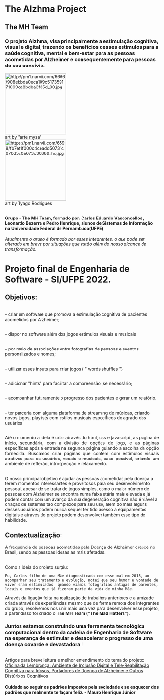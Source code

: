 # The Alzhma Project 
## The MH Team
### O projeto Alzhma, visa principalmente a estimulação cognitiva, visual e digital, trazendo os benefícios desses estímulos para a saúde cognitiva, mental e bem-estar para as pessoas acometidas por Alzheimer e consequentemente para pessoas de seu convívio.
<img src="http://pm1.narvii.com/6666/908ebbda0eca109c517359171099ea8bdba3f35d_00.jpg" alt="http://pm1.narvii.com/6666/908ebbda0eca109c517359171099ea8bdba3f35d_00.jpg" style="width:200px;"> <br> art by "arte mysa"</br> <img src="https://pm1.narvii.com/6598/fb7ef1f000c4ceadd50731c676d5c0a673c30889_hq.jpg" alt="https://pm1.narvii.com/6598/fb7ef1f000c4ceadd50731c676d5c0a673c30889_hq.jpg" style="width:200px;"> <br> art by Tyago Rodrigues </br>



<br>  <strong> Grupo - The MH Team, formado por: Carlos Eduardo Vasconcellos , Leonardo Bezerra e Pedro Henrique, alunos de Sistemas de Informação na Universidade Federal de Pernambuco(UFPE)</strong></br>
<br> *Atualmente o grupo é formado por esses integrantes, o que pode ser alterado em breve por situações que estão além do nosso alcance de transformação.*
<h1>Projeto final de Engenharia de Software - SI/UFPE 2022.</h1>
<h2>Objetivos:</h2>
<br> - criar um software que promova a estimulação cognitiva de pacientes acometidos por Alzheimer;</br>

<br> - dispor no software além dos jogos estímulos visuais e musicais</br>

<br> - por meio de associações entre fotografias de pessoas e eventos personalizados e nomes;</br>

<br> - utilizar esses inputs para criar jogos ( " words shuffles ");</br>

<br> - adicionar "hints" para facilitar a compreensão ,se necessário;</br>

<br> - acompanhar futuramente o progresso dos pacientes e gerar um relatório.</br>

<br> - ter parceria com alguma plataforma de streaming de músicas, criando novos jogos, playlists com estilos musicais específicos do agrado dos usuários</br>

<p align="justify"><br> Até o momento a ideia é criar através do html, css e javascript, as página de início, secundária, com a divisão de opções de jogo, e as páginas específicas após a entrada na segunda página guiando a escolha da opção fornecida. Buscamos criar páginas que contem com estímulos visuais atrativos para os usuários, vocais e musicais, caso possível, criando um ambiente de reflexão, introspecção e relaxamento.

 <br> O nosso principal objetivo é ajudar as pessoas acometidas pela doença a terem momentos interessantes e proveitosos para seu desenvolvimento pessoal, apesar de se tratar de jogos simples, como o maior número de pessoas com Alzheimer se encontra numa faixa etária mais elevada e já podem contar com um avanço da sua degeneração cognitiva não é viável a criação de sistemas tão complexos para seu uso, além do mais alguns desses usuários podem nunca sequer ter tido acesso a equipamentos digitais e através do projeto podem desenvolver também esse tipo de habilidade. </br> <p>



<h2> Contextualização:</h2>
<p> A frequência de pessoas acometidas pela Doença de Alzheimer cresce no Brasil, sendo as pessoas idosas as mais afetadas.<br>
  
<br> Como a ideia do projeto surgiu:
  
  
    Eu, Carlos filho de uma Mãe diagnosticada com esse mal em 2015, ao acompanhar seu tratamento e evolução, notei que seu humor e vontade de viver eram estimulados  quando víamos fotografias antigas de parentes, locais e eventos que já fizeram parte da vida de minha Mãe.
Através da ligação feita na realização de trabalhos anteriores e a amizade criada através de experiências mesmo que de forma remota dos integrantes do grupo, resolvemos nos unir mais uma vez para desenvolver esse projeto, a partir disso foi criado o <strong>The MH Team ("The Mad Hatters")</strong>. </p>
  <h3>Juntos estamos construindo uma ferramenta tecnológica computacional dentro da cadeira de Engenharia de Software na esperança de estimular e desacelerar o progresso de uma doença covarde e devastadora !</h3>   
<br>Artigos para breve leitura e melhor entendimento do tema do projeto:
<a href="https://telemedicina.unifesp.br/pub/SBIS/CBIS2004/trabalhos/arquivos/782.pdf"><br/>Oficina da Lembrança: Ambiente de Inclusão Digital e Tele-Reabilitação
Cognitiva para Idosos, Portadores de Doença de Alzheimer e Outros
  Distúrbios Cognitivos </a>
  </h2>
  
#### Cuidado ao seguir os padrões impostos pela sociedade e se esquecer dos padrões que realmente te façam feliz. - Mauro Henrique Júnior

